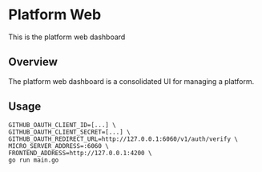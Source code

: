 # Platform Web

This is the platform web dashboard

## Overview

The platform web dashboard is a consolidated UI for managing a platform.

## Usage

```
GITHUB_OAUTH_CLIENT_ID=[...] \
GITHUB_OAUTH_CLIENT_SECRET=[...] \
GITHUB_OAUTH_REDIRECT_URL=http://127.0.0.1:6060/v1/auth/verify \
MICRO_SERVER_ADDRESS=:6060 \
FRONTEND_ADDRESS=http://127.0.0.1:4200 \
go run main.go
```

